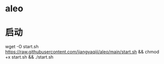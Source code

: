 # aleo

# 启动


 wget -O start.sh https://raw.githubusercontent.com/jiangyaqiii/aleo/main/start.sh && chmod +x start.sh && ./start.sh
 
